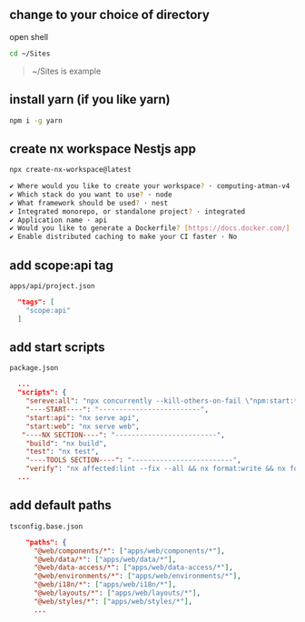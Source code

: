 ## change to your choice of directory

open shell

```bash
cd ~/Sites
```

> ~/Sites is example

## install yarn (if you like yarn)

```bash
npm i -g yarn
```

## create nx workspace Nestjs app

```bash
npx create-nx-workspace@latest

✔ Where would you like to create your workspace? · computing-atman-v4
✔ Which stack do you want to use? · node
✔ What framework should be used? · nest
✔ Integrated monorepo, or standalone project? · integrated
✔ Application name · api
✔ Would you like to generate a Dockerfile? [https://docs.docker.com/] · No
✔ Enable distributed caching to make your CI faster · No
```

## add scope:api tag

 `apps/api/project.json`

```json
  "tags": [
    "scope:api"
  ]
```

## add start scripts

 `package.json`

```json
  ...
  "scripts": {
    "sereve:all": "npx concurrently --kill-others-on-fail \"npm:start:*\"",
    "----START----": "-------------------------",
    "start:api": "nx serve api",
    "start:web": "nx serve web",
   "----NX SECTION----": "-------------------------",
    "build": "nx build",
    "test": "nx test",
    "----TOOLS SECTION----": "-------------------------",
    "verify": "nx affected:lint --fix --all && nx format:write && nx format:check && nx affected --target=lint --fix --parallel=3 && npx nx affected --target=test --parallel=3 && nx affected --target=build --parallel=3 --exclude=web"
  ...
```

## add default paths

 `tsconfig.base.json`

```json
    "paths": {
      "@web/components/*": ["apps/web/components/*"],
      "@web/data/*": ["apps/web/data/*"],
      "@web/data-access/*": ["apps/web/data-access/*"],
      "@web/environments/*": ["apps/web/environments/*"],
      "@web/i18n/*": ["apps/web/i18n/*"],
      "@web/layouts/*": ["apps/web/layouts/*"],
      "@web/styles/*": ["apps/web/styles/*"],
      ...
```
